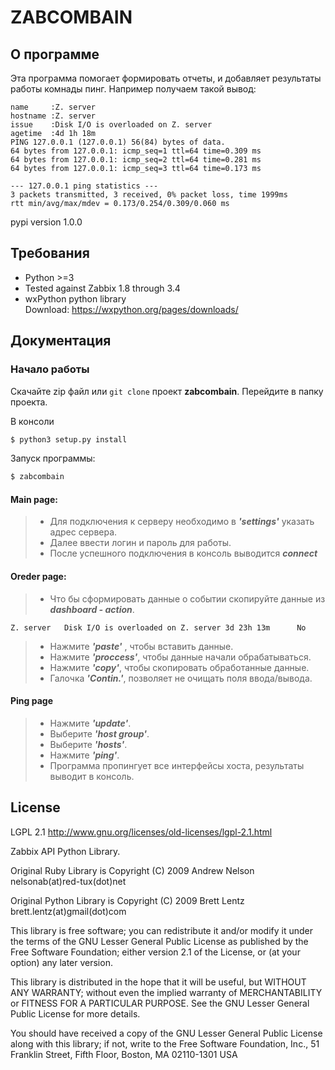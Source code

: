 # ZABCOMBAIN #
## О программе
Эта программа помогает формировать отчеты, и добавляет результаты работы комнады пинг.
Например получаем такой вывод:

```
name     :Z. server
hostname :Z. server
issue    :Disk I/O is overloaded on Z. server
agetime  :4d 1h 18m
PING 127.0.0.1 (127.0.0.1) 56(84) bytes of data.
64 bytes from 127.0.0.1: icmp_seq=1 ttl=64 time=0.309 ms
64 bytes from 127.0.0.1: icmp_seq=2 ttl=64 time=0.281 ms
64 bytes from 127.0.0.1: icmp_seq=3 ttl=64 time=0.173 ms

--- 127.0.0.1 ping statistics ---
3 packets transmitted, 3 received, 0% packet loss, time 1999ms
rtt min/avg/max/mdev = 0.173/0.254/0.309/0.060 ms
```

pypi version 1.0.0

## Требования
* Python >=3
* Tested against Zabbix 1.8 through 3.4
* wxPython python library  
Download: https://wxpython.org/pages/downloads/

## Документация ##
### Начало работы

Скачайте zip файл или ``git clone`` проект  **zabcombain**.
Перейдите в папку проекта.

В консоли
```bash
$ python3 setup.py install
```
Запуск программы:
```bash
$ zabcombain
```
#### Main page:
> * Для подключения к серверу необходимо в ***'settings'*** указать адрес сервера.
> * Далее ввести логин и пароль для работы.
> * После успешного подключения в консоль выводится ***connect***

#### Oreder page:
> * Что бы сформировать данные о событии скопируйте данные из ***dashboard - action***.

```
Z. server	Disk I/O is overloaded on Z. server	3d 23h 13m		No
```
> * Нажмите ***'paste'*** , чтобы вставить данные.
> * Нажмите ***'proccess'***, чтобы данные начали обрабатываться.
> * Нажмите ***'copy'***, чтобы скопировать обработанные данные.
> * Галочка ***'Contin.'***, позволяет не очищать поля ввода/вывода.

#### Ping page

> * Нажмите ***'update'***.
> * Выберите ***'host group'***.
> * Выберите ***'hosts'***.
> * Нажмите ***'ping'***.
> * Программа пропингует все интерфейсы хоста, результаты выводит в консоль.


## License ##
LGPL 2.1   http://www.gnu.org/licenses/old-licenses/lgpl-2.1.html

Zabbix API Python Library.

Original Ruby Library is Copyright (C) 2009 Andrew Nelson nelsonab(at)red-tux(dot)net

Original Python Library is Copyright (C) 2009 Brett Lentz brett.lentz(at)gmail(dot)com

This library is free software; you can redistribute it and/or
modify it under the terms of the GNU Lesser General Public
License as published by the Free Software Foundation; either
version 2.1 of the License, or (at your option) any later version.

This library is distributed in the hope that it will be useful,
but WITHOUT ANY WARRANTY; without even the implied warranty of
MERCHANTABILITY or FITNESS FOR A PARTICULAR PURPOSE.  See the GNU
Lesser General Public License for more details.

You should have received a copy of the GNU Lesser General Public
License along with this library; if not, write to the Free Software
Foundation, Inc., 51 Franklin Street, Fifth Floor, Boston, MA  02110-1301  USA
